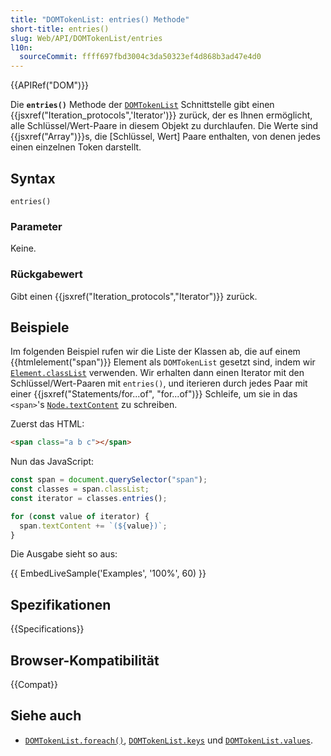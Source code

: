 ```yaml
---
title: "DOMTokenList: entries() Methode"
short-title: entries()
slug: Web/API/DOMTokenList/entries
l10n:
  sourceCommit: ffff697fbd3004c3da50323ef4d868b3ad47e4d0
---
```


{{APIRef("DOM")}}

Die **`entries()`** Methode der [`DOMTokenList`](/de/docs/Web/API/DOMTokenList) Schnittstelle
gibt einen {{jsxref("Iteration_protocols",'Iterator')}} zurück, der es Ihnen ermöglicht, alle Schlüssel/Wert-Paare in diesem Objekt zu durchlaufen. Die Werte sind
{{jsxref("Array")}}s, die [Schlüssel, Wert] Paare enthalten, von denen jedes einen einzelnen Token darstellt.

## Syntax

```js-nolint
entries()
```

### Parameter

Keine.

### Rückgabewert

Gibt einen {{jsxref("Iteration_protocols","Iterator")}} zurück.

## Beispiele

Im folgenden Beispiel rufen wir die Liste der Klassen ab, die auf einem
{{htmlelement("span")}} Element als `DOMTokenList` gesetzt sind, indem wir
[`Element.classList`](/de/docs/Web/API/Element/classList) verwenden. Wir erhalten dann einen Iterator mit den Schlüssel/Wert-Paaren mit `entries()`, und iterieren durch jedes Paar mit einer
{{jsxref("Statements/for...of", "for...of")}} Schleife, um sie in das
`<span>`'s [`Node.textContent`](/de/docs/Web/API/Node/textContent) zu schreiben.

Zuerst das HTML:

```html
<span class="a b c"></span>
```

Nun das JavaScript:

```js
const span = document.querySelector("span");
const classes = span.classList;
const iterator = classes.entries();

for (const value of iterator) {
  span.textContent += `(${value})`;
}
```

Die Ausgabe sieht so aus:

{{ EmbedLiveSample('Examples', '100%', 60) }}

## Spezifikationen

{{Specifications}}

## Browser-Kompatibilität

{{Compat}}

## Siehe auch

- [`DOMTokenList.foreach()`](/de/docs/Web/API/DOMTokenList/forEach), [`DOMTokenList.keys`](/de/docs/Web/API/DOMTokenList/keys) und [`DOMTokenList.values`](/de/docs/Web/API/DOMTokenList/values).
